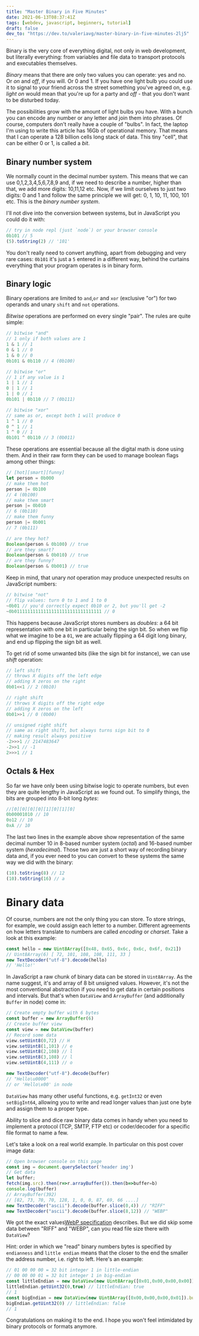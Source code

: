 ```yaml
---
title: "Master Binary in Five Minutes"
date: 2021-06-13T08:37:41Z
tags: [webdev, javascript, beginners, tutorial]
draft: false
dev_to: "https://dev.to/valeriavg/master-binary-in-five-minutes-2lj5"
---
```


Binary is the very core of everything digital, not only in web development, but literally everything: from variables and file data to transport protocols and executables themselves.<!--more-->

*Binary* means that there are only two values you can operate: yes and no. Or *on* and *off*, if you will. Or 0 and 1. If you have one light bulb you could use it to signal to your friend across the street something you've agreed on, e.g. *light on* would mean that you're up for a party and *off* - that you don't want to be disturbed today.

The possibilities grow with the amount of light bulbs you have. With a bunch you can encode any number or any letter and join them into phrases. Of course, computers don't really have a couple of "bulbs". In fact, the laptop I'm using to write this article has 16Gb of operational memory. That means that I can operate a 128 billion cells long stack of data. This tiny "cell", that can be either 0 or 1, is called a *bit*.

## Binary number system

We normally count in the decimal number system. This means that we can use 0,1,2,3,4,5,6,7,8,9 and, if we need to describe a number, higher than that, we add more digits: 10,11,12 etc. Now, if we limit ourselves to just two digits: 0 and 1 and follow the same principle we will get: 0, 1, 10, 11, 100, 101 etc. This is the *binary number system*.

I'll not dive into the conversion between systems, but in JavaScript you could do it with:
```js
// try in node repl (just `node`) or your browser console
0b101 // 5
(5).toString(2) // '101'
```

You don't really need to convert anything, apart from debugging and very rare cases: `0b101` it's just a `5` entered in a different way, behind the curtains everything that your program operates is in binary form.

## Binary logic

Binary operations are limited to `and`,`or` and `xor` (exclusive "or") for two operands and unary `shift` and `not` operations.

*Bitwise* operations are performed on every single "pair". 
The rules are quite simple:
```js
// bitwise "and"
// 1 only if both values are 1
1 & 1 // 1
0 & 1 // 0
1 & 0 // 0
0b101 & 0b110 // 4 (0b100)

// bitwise "or"
// 1 if any value is 1
1 | 1 // 1
0 | 1 // 1
1 | 0 // 1
0b101 | 0b110 // 7 (0b111)

// bitwise "xor"
// same as or, except both 1 will produce 0
1 ^ 1 // 0
0 ^ 1 // 1
1 ^ 0 // 1
0b101 ^ 0b110 // 3 (0b011)
```

These operations are essential because all the digital math is done using them. And in their raw form they can be used to manage boolean flags among other things:
```js
// [hot][smart][funny]
let person = 0b000
// make them hot
person |= 0b100
// 4 (0b100)
// make them smart
person |= 0b010
// 6 (0b110)
// make them funny
person |= 0b001
// 7 (0b111)

// are they hot?
Boolean(person & 0b100) // true
// are they smart?
Boolean(person & 0b010) // true
// are they funny?
Boolean(person & 0b001) // true
```

Keep in mind, that unary *not* operation may produce unexpected results on JavaScript numbers:
```js
// bitwise "not"
// flip values: turn 0 to 1 and 1 to 0
~0b01 // you'd correctly expect 0b10 or 2, but you'll get -2
~0b011111111111111111111111111111111 // 0
```

This happens because JavaScript stores numbers as *doubles*: a 64 bit representation with one bit in particular being the sign bit. So when we flip what we imagine to be a `01`, we are actually flipping a 64 digit long binary, and end up flipping the sign bit as well.

To get rid of some unwanted bits (like the sign bit for instance), we can use *shift* operation:
```js
// left shift
// throws X digits off the left edge
// adding X zeros on the right
0b01<<1 // 2 (0b10)

// right shift
// throws X digits off the right edge
// adding X zeros on the left
0b01>>1 // 0 (0b00)

// unsigned right shift
// same as right shift, but always turns sign bit to 0
// making result always positive
-2>>>1 // 2147483647
-2>>1 // -1
2>>>1 // 1
```

## Octals & Hex

So far we have only been using bitwise logic to operate numbers, but even they are quite lengthy in JavaScript as we found out. To simplify things, the bits are grouped into 8-bit long *bytes*:

```js
//[0][0][0][0][1][0][1][0]
0b00001010 // 10
0o12 // 10
0xA // 10
```
The last two lines in the example above show representation of the same decimal number 10 in 8-based number system (*octal*) and 16-based number system (*hexadecimal*). Those two are just a short way of recording binary data and, if you ever need to you can convert to these systems the same way we did with the binary:

```js
(10).toString(8) // 12
(10).toString(16) // a
```

# Binary data

Of course, numbers are not the only thing you can store.
To store strings, for example, we could assign each letter to a number. Different agreements on how letters translate to numbers are called *encoding* or *charset*. Take a look at this example:
```js
const hello = new Uint8Array([0x48, 0x65, 0x6c, 0x6c, 0x6f, 0x21])
// Uint8Array(6) [ 72, 101, 108, 108, 111, 33 ]
new TextDecoder("utf-8").decode(hello)
// 'Hello!'
```
In JavaScript a raw chunk of binary data can be stored in `Uint8Array`. As the name suggest, it's and array of 8 bit unsigned values. However, it's not the most conventional abstraction if you need to get data in certain positions and intervals. But that's when `DataView` and `ArrayBuffer` (and additionally `Buffer` in node) come in:
```js
// Create empty buffer with 6 bytes
const buffer = new ArrayBuffer(6)
// Create buffer view
const view = new DataView(buffer)
// Record some data
view.setUint8(0,72) // H
view.setUint8(1,101) // e
view.setUint8(2,108) // l
view.setUint8(3,108) // l
view.setUint8(4,111) // o

new TextDecoder("utf-8").decode(buffer)
// "Hello\u0000"
// or 'Hello\x00' in node
```
`DataView` has many other useful functions, e.g. `getInt32` or even `setBigInt64`, allowing you to write and read longer values than just one byte and assign them to a proper type.

Ability to slice and dice raw binary data comes in handy when you need to implement a protocol (TCP, SMTP, FTP etc) or coder/decoder for a specific file format to name a few.

Let's take a look on a real world example. In particular on this post cover image data:
```js
// Open browser console on this page
const img = document.querySelector('header img')
// Get data
let buffer;
fetch(img.src).then(r=>r.arrayBuffer()).then(b=>buffer=b)
console.log(buffer)
// ArrayBuffer(392)
// [82, 73, 70, 70, 128, 1, 0, 0, 87, 69, 66 ....]
new TextDecoder("ascii").decode(buffer.slice(0,4)) // "RIFF"
new TextDecoder("ascii").decode(buffer.slice(8,12)) // "WEBP"
```

We got the exact values[WebP specification](https://developers.google.com/speed/webp/docs/riff_container) describes. But we did skip some data between "RIFF" and "WEBP", can you read file size there with `DataView`? 

Hint: order in which we "read" binary numbers bytes is specified by `endianness` and `little endian` means that the closer to the end the smaller the address number, i.e. right to left. Here's an example:
```js
// 01 00 00 00 = 32 bit integer 1 in little-endian
// 00 00 00 01 = 32 bit integer 1 in big-endian
const littleEndian = new DataView(new Uint8Array([0x01,0x00,0x00,0x00]).buffer)
littleEndian.getUint32(0,true) // littleEndian: true
// 1
const bigEndian = new DataView(new Uint8Array([0x00,0x00,0x00,0x01]).buffer) 
bigEndian.getUint32(0) // littleEndian: false
// 1
```

Congratulations on making it to the end. I hope you won't feel intimidated by binary protocols or formats anymore.
  